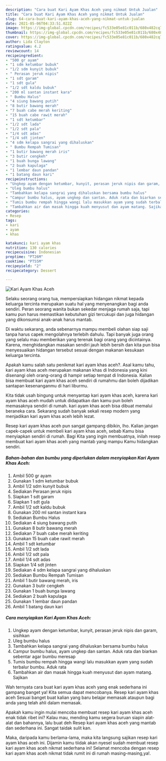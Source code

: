 ```yaml
---
description: "Cara buat Kari Ayam Khas Aceh yang nikmat Untuk Jualan"
title: "Cara buat Kari Ayam Khas Aceh yang nikmat Untuk Jualan"
slug: 64-cara-buat-kari-ayam-khas-aceh-yang-nikmat-untuk-jualan
date: 2021-05-06T04:33:51.022Z
image: https://img-global.cpcdn.com/recipes/fc533e05e81c011b/680x482cq70/kari-ayam-khas-aceh-foto-resep-utama.jpg
thumbnail: https://img-global.cpcdn.com/recipes/fc533e05e81c011b/680x482cq70/kari-ayam-khas-aceh-foto-resep-utama.jpg
cover: https://img-global.cpcdn.com/recipes/fc533e05e81c011b/680x482cq70/kari-ayam-khas-aceh-foto-resep-utama.jpg
author: Lida Clayton
ratingvalue: 4.2
reviewcount: 14
recipeingredient:
- "500 gr ayam"
- "1 sdm ketumbar bubuk"
- "1/2 sdm kunyit bubuk"
- " Perasan jeruk nipis"
- "1 sdt garam"
- "1 sdt gula"
- "1/2 sdt kaldu bubuk"
- "200 ml santan instant kara"
- " Bumbu Halus"
- "4 siung bawang putih"
- "8 butir bawang merah"
- "7 buah cabe merah keriting"
- "15 buah cabe rawit merah"
- "1 sdt ketumbar"
- "1/2 sdt lada"
- "1/2 sdt pala"
- "1/4 sdt adas"
- "1/4 sdt jinten"
- "4 sdm kelapa sangrai yang dihaluskan"
- " Bumbu Rempah Tumisan"
- "1 butir bawang merah iris"
- "3 butir cengkeh"
- "1 buah bunga lawang"
- "2 buah kapulaga"
- "1 lembar daun pandan"
- "1 batang daun kari"
recipeinstructions:
- "Ungkep ayam dengan ketumbar, kunyit, perasan jeruk nipis dan garam, sisihkan"
- "Uleg bumbu halus"
- "Tambahkan kelapa sangrai yang dihaluskan bersama bumbu halus"
- "Campur bumbu halus, ayam ungkep dan santan. Aduk rata dan biarkan sebentar agar bumbu meresap"
- "Tumis bumbu rempah hingga wangi lalu masukkan ayam yang sudah terbalur bumbu. Aduk rata"
- "Tambahkan air dan masak hingga kuah menyusut dan ayam matang. Sajikan"
categories:
- Resep
tags:
- kari
- ayam
- khas

katakunci: kari ayam khas 
nutrition: 130 calories
recipecuisine: Indonesian
preptime: "PT26M"
cooktime: "PT55M"
recipeyield: "2"
recipecategory: Dessert

---
```



![Kari Ayam Khas Aceh](https://img-global.cpcdn.com/recipes/fc533e05e81c011b/680x482cq70/kari-ayam-khas-aceh-foto-resep-utama.jpg)

Selaku seorang orang tua, mempersiapkan hidangan nikmat kepada keluarga tercinta merupakan suatu hal yang menyenangkan bagi anda sendiri. Peran seorang  wanita bukan sekedar menjaga rumah saja, tapi kamu pun harus memastikan kebutuhan gizi tercukupi dan juga hidangan yang dikonsumsi anak-anak harus mantab.

Di waktu  sekarang, anda sebenarnya mampu membeli olahan siap saji tanpa harus capek mengolahnya terlebih dahulu. Tapi banyak juga orang yang selalu mau memberikan yang terenak bagi orang yang dicintainya. Karena, menghidangkan masakan sendiri jauh lebih bersih dan kita pun bisa menyesuaikan hidangan tersebut sesuai dengan makanan kesukaan keluarga tercinta. 



Apakah kamu salah satu penikmat kari ayam khas aceh?. Asal kamu tahu, kari ayam khas aceh merupakan makanan khas di Indonesia yang kini disenangi oleh orang-orang di hampir setiap tempat di Indonesia. Kalian bisa membuat kari ayam khas aceh sendiri di rumahmu dan boleh dijadikan santapan kesenanganmu di hari liburmu.

Kita tidak usah bingung untuk menyantap kari ayam khas aceh, karena kari ayam khas aceh mudah untuk didapatkan dan kamu pun boleh memasaknya sendiri di rumah. kari ayam khas aceh bisa dibuat memalui beraneka cara. Sekarang sudah banyak sekali resep modern yang menjadikan kari ayam khas aceh lebih lezat.

Resep kari ayam khas aceh pun sangat gampang dibikin, lho. Kalian jangan capek-capek untuk membeli kari ayam khas aceh, sebab Kamu bisa menyiapkan sendiri di rumah. Bagi Kita yang ingin membuatnya, inilah resep membuat kari ayam khas aceh yang mantab yang mampu Kamu hidangkan sendiri.

<!--inarticleads1-->

##### Bahan-bahan dan bumbu yang diperlukan dalam menyiapkan Kari Ayam Khas Aceh:

1. Ambil 500 gr ayam
1. Gunakan 1 sdm ketumbar bubuk
1. Ambil 1/2 sdm kunyit bubuk
1. Sediakan  Perasan jeruk nipis
1. Siapkan 1 sdt garam
1. Siapkan 1 sdt gula
1. Ambil 1/2 sdt kaldu bubuk
1. Gunakan 200 ml santan instant kara
1. Sediakan  Bumbu Halus
1. Sediakan 4 siung bawang putih
1. Gunakan 8 butir bawang merah
1. Sediakan 7 buah cabe merah keriting
1. Gunakan 15 buah cabe rawit merah
1. Ambil 1 sdt ketumbar
1. Ambil 1/2 sdt lada
1. Ambil 1/2 sdt pala
1. Ambil 1/4 sdt adas
1. Siapkan 1/4 sdt jinten
1. Sediakan 4 sdm kelapa sangrai yang dihaluskan
1. Sediakan  Bumbu Rempah Tumisan
1. Ambil 1 butir bawang merah, iris
1. Gunakan 3 butir cengkeh
1. Gunakan 1 buah bunga lawang
1. Sediakan 2 buah kapulaga
1. Gunakan 1 lembar daun pandan
1. Ambil 1 batang daun kari




<!--inarticleads2-->

##### Cara menyiapkan Kari Ayam Khas Aceh:

1. Ungkep ayam dengan ketumbar, kunyit, perasan jeruk nipis dan garam, sisihkan
1. Uleg bumbu halus
1. Tambahkan kelapa sangrai yang dihaluskan bersama bumbu halus
1. Campur bumbu halus, ayam ungkep dan santan. Aduk rata dan biarkan sebentar agar bumbu meresap
1. Tumis bumbu rempah hingga wangi lalu masukkan ayam yang sudah terbalur bumbu. Aduk rata
1. Tambahkan air dan masak hingga kuah menyusut dan ayam matang. Sajikan




Wah ternyata cara buat kari ayam khas aceh yang enak sederhana ini gampang banget ya! Kita semua dapat mencobanya. Resep kari ayam khas aceh Sesuai banget buat kalian yang baru belajar memasak ataupun bagi anda yang telah ahli dalam memasak.

Apakah kamu ingin mulai mencoba membuat resep kari ayam khas aceh enak tidak ribet ini? Kalau mau, mending kamu segera buruan siapin alat-alat dan bahannya, lalu buat deh Resep kari ayam khas aceh yang mantab dan sederhana ini. Sangat taidak sulit kan. 

Maka, daripada kamu berlama-lama, maka kita langsung sajikan resep kari ayam khas aceh ini. Dijamin kamu tiidak akan nyesel sudah membuat resep kari ayam khas aceh nikmat sederhana ini! Selamat mencoba dengan resep kari ayam khas aceh nikmat tidak rumit ini di rumah masing-masing,ya!.

